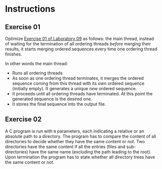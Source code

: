 # Instructions

## Exercise 01

Optimize [Exercise 01 of Laboratory 09](../Lab_09/README.md#exercise-01) as follows: the main thread, instead of waiting for the termination of all ordering threads *before* merging their results, it starts merging ordered sequences every time one ordering thread finishes.

In other words the main thread:

- Runs all ordering threads
- As soon as one ordering thread terminates, it merges the ordered sequence coming from this thread with its own ordered sequence (initially empty). It generates a unique *new* ordered sequence.
- It proceeds until all ordering threads have terminated. At this point the generated sequence is the desired one.
- It stores the final sequence into the output file.

## Exercise 02

A C program is run with `N` parameters, each indicating a relative or an absolute path to a directory. The program has to compare the content of all directories to decide whether they have the same content or not. Two directories have the same content if all the entries (files and sub-directories) have the same name (excluding the path leading to the root). Upon termination the program has to state whether all directory trees have the same content or not.